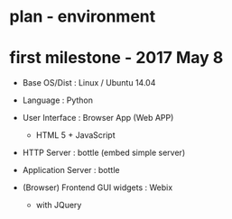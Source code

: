 plan - environment
===================

# first milestone - 2017 May 8
- Base OS/Dist : Linux / Ubuntu 14.04
- Language : Python
- User Interface : Browser App (Web APP)
  - HTML 5 + JavaScript

- HTTP Server : bottle (embed simple server)
- Application Server : bottle
- (Browser) Frontend GUI widgets : Webix
  - with JQuery
